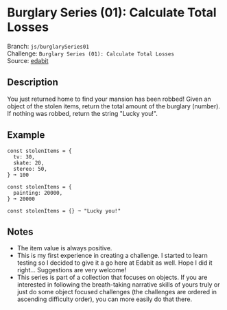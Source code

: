 # Burglary Series (01): Calculate Total Losses

Branch: `js/burglarySeries01`<br>
Challenge: `Burglary Series (01): Calculate Total Losses`<br>
Source: [edabit](https://edabit.com/challenge/pLNavsePxJ87t9Nak)<br>

## Description

You just returned home to find your mansion has been robbed! Given an object of the stolen items, return the total amount of the burglary (number). If nothing was robbed, return the string "Lucky you!".

## Example

```
const stolenItems = {
  tv: 30,
  skate: 20,
  stereo: 50,
} ➞ 100

const stolenItems = {
  painting: 20000,
} ➞ 20000

const stolenItems = {} ➞ "Lucky you!"
```

## Notes

- The item value is always positive.
- This is my first experience in creating a challenge. I started to learn testing so I decided to give it a go here at Edabit as well. Hope I did it right... Suggestions are very welcome!
- This series is part of a collection that focuses on objects. If you are interested in following the breath-taking narrative skills of yours truly or just do some object focused challenges (the challenges are ordered in ascending difficulty order), you can more easily do that there.

